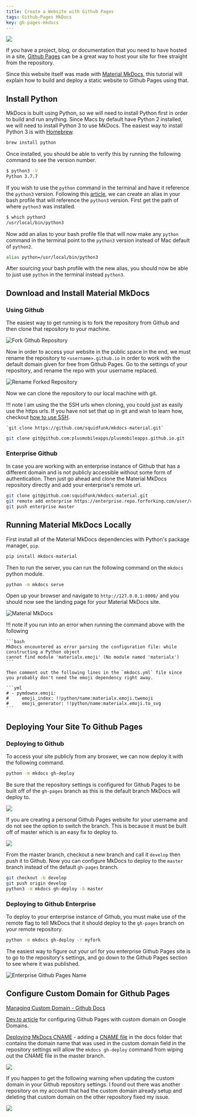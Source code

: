 ```yaml
---
title: Create a Website with Github Pages
tags: Github-Pages MkDocs
key: gh-pages-mkdocs
---
```


![](/assets/images/material-mkdocs.png)

If you have a project, blog, or documentation that you need to have hosted in a site, [Github Pages](https://pages.github.com/) can be a great way to host your site for free straight from the repository. 

<!--more-->

Since this website itself was made with [Material MkDocs](https://github.com/squidfunk/mkdocs-material), this tutorial will explain how to build and deploy a static website to Github Pages using that. 

## Install Python 

MkDocs is built using Python, so we will need to install Python first in order to build and run anything. Since Macs by default have Python 2 installed, we will need to install Python 3 to use MkDocs. The easiest way to install Python 3 is with [Homebrew](https://brew.sh/). 

```bash
brew install python
```

Once installed, you should be able to verify this by running the following command to see the version number. 

```bash
$ python3 -V
Python 3.7.7
```

If you wish to use the `python` command in the terminal and have it reference the `python3` version. Following this [article](https://opensource.com/article/19/5/python-3-default-mac), we can create an alias in your bash profile that will reference the `python3` version. First get the path of where `python3` was installed. 

```bash
$ which python3
/usr/local/bin/python3
```

Now add an alias to your bash profile file that will now make any `python` command in the terminal point to the `python3` version instead of Mac default of `python2`. 

```bash
alias python=/usr/local/bin/python3
```

After sourcing your bash profile with the new alias, you should now be able to just use `python` in the terminal instead `python3`. 

## Download and Install Material MkDocs

### Using Github

The easiest way to get running is to fork the repository from Github and then clone that repository to your machine. 

![Fork Github Repository](/assets/images/fork-repository.png)

Now in order to access your website in the public space in the end, we must rename the repository to `<username>.github.io` in order to work with the default domain given for free from Github Pages. Go to the settings of your repository, and rename the repo with your username replaced. 

![Rename Forked Repository](/assets/images/rename-repo.png)

Now we can clone the repository to our local machine with git. 

!!! note
    I am using the the SSH urls when cloning, you could just as easily use the https urls. If you have not set that up in git and wish to learn how, checkout [how to use SSH](/../dev-basics/ssh).

    `git clone https://github.com/squidfunk/mkdocs-material.git`

```bash
git clone git@github.com:plusmobileapps/plusmobileapps.github.io.git
```

### Enterprise Github

In case you are working with an enterprise instance of Github that has a different domain and is not publicly accessible without some form of authentication. Then just go ahead and clone the Material MkDocs repository directly and add your enterprise's remote url. 

```bash 
git clone git@github.com:squidfunk/mkdocs-material.git
git remote add enterprise https://enterprise.repo.forforking.com/user/repo.git
git push enterprise master
```

## Running Material MkDocs Locally

First install all of the Material MkDocs dependencies with Python's package manager, `pip`. 

```bash 
pip install mkdocs-material
```

Then to run the server, you can run the following command on the `mkdocs` python module. 

```bash
python -m mkdocs serve
```

Open up your browser and navigate to `http://127.0.0.1:8000/` and you should now see the landing page for your Material MkDocs site. 

![Material MkDocs](/assets/images/mkdocs-home.png)

!!! note
    If you run into an error when running the command above with the following

    ```bash 
    MkDocs encountered as error parsing the configuration file: while constructing a Python object
    cannot find module 'materialx.emoji' (No module named 'materialx')
    ```

    Then comment out the following lines in the `mkdocs.yml` file since you probably don't need the emoji dependency right away. 

    ```yml
    # - pymdownx.emoji:
    #     emoji_index: !!python/name:materialx.emoji.twemoji
    #     emoji_generator: !!python/name:materialx.emoji.to_svg
    ```

## Deploying Your Site To Github Pages

### Deploying to Github

To access your site publicly from any broswer, we can now deploy it with the following command. 

```bash
python -m mkdocs gh-deploy
```

Be sure that the repository settings is configured for Github Pages to be built off of the `gh-pages` branch as this is the default branch MkDocs will deploy to. 

![](/assets/images/gh-pages-branch.png)

If you are creating a personal Github Pages website for your username and do not see the option to switch the branch. This is because it must be built off of master which is an easy fix to deploy to. 

![](/assets/images/personal-gh-pages.png)

From the master branch, checkout a new branch and call it `develop` then push it to Github. Now you can configure MkDocs to deploy to the `master` branch instead of the default `gh-pages` branch. 

```bash
git checkout -b develop 
git push origin develop
python3 -m mkdocs gh-deploy -b master
```

### Deploying to Github Enterprise

To deploy to your enterprise instance of Github, you must make use of the remote flag to tell MkDocs that it should deploy to the `gh-pages` branch on your remote repository.  


```bash
python -m mkdocs gh-deploy -r myfork
```

The easiest way to figure out your url for you enterprise Github Pages site is to go to the repository's settings, and go down to the Github Pages section to see where it was published. 

![Enterprise Github Pages Name](/assets/images/enterprise-ghpages-name.png)

## Configure Custom Domain for Github Pages

[Managing Custom Domain - Github Docs](https://help.github.com/en/github/working-with-github-pages/managing-a-custom-domain-for-your-github-pages-site)

[Dev.to article](https://dev.to/trentyang/how-to-setup-google-domain-for-github-pages-1p58) for configuring Github Pages with custom domain on Google Domains. 

[Deploying MkDocs CNAME](https://www.mkdocs.org/user-guide/deploying-your-docs/#custom-domains) - adding a [CNAME file](https://github.com/plusmobileapps/plusmobileapps.github.io/blob/develop/docs/CNAME) in the docs folder that contains the domain name that was used in the custom domain field in the repository settings will allow the `mkdocs gh-deploy` command from wiping out the CNAME file in the master branch. 

![](/assets/images/gh-custom-domain.png)


If you happen to get the following warning when updating the custom domain in your Github repository settings. I found out there was another repository on my account that had the custom domain already setup and deleting that custom domain on the other repository fixed my issue. 

![](/assets/images/github-pages-error.png)